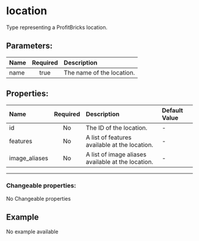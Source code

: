 # location

Type representing a ProfitBricks location.

## Parameters:

| Name | Required | Description |
| :--- | :-: | :--- |
| name | true | The name of the location.   |

## Properties:

| Name | Required | Description | Default Value |
| :--- | :-: | :--- | :--- |
| id | No | The ID of the location.   | - |
| features | No | A list of features available at the location.   | - |
| image_aliases | No | A list of image aliases available at the location.   | - |
***


### Changeable properties:

No Changeable properties


## Example

No example available
